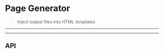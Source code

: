 # Page Generator

> Inject output files into HTML templates 

<? @include {=readme} install.md ?>

***
<!-- @toc -->
***

<? @include {=readme} usage.md ?>

## API

<? @exec mkapi src/index.js --level=3 ?>

<? @include ../../../packages/trucks-compiler/doc/readme/license.md ?>
<? @include ../../../packages/trucks-compiler/doc/readme/links.md ?>
